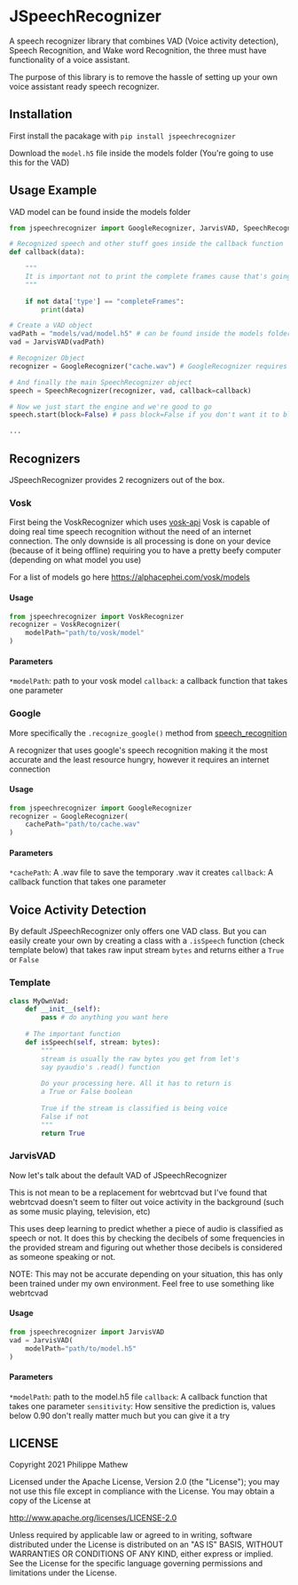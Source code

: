 
# JSpeechRecognizer 
A speech recognizer library that combines VAD (Voice activity detection), Speech Recognition, and Wake word Recognition, the three must have functionality of a voice assistant.

The purpose of this library is to remove the hassle of setting up your own voice assistant ready speech recognizer.

## Installation
First install the pacakage with `pip install jspeechrecognizer`

Download the `model.h5` file inside the models folder (You're going to use this for the VAD)

## Usage Example
VAD model can be found inside the models folder

```py
from jspeechrecognizer import GoogleRecognizer, JarvisVAD, SpeechRecognizer

# Recognized speech and other stuff goes inside the callback function
def callback(data):

	"""
	It is important not to print the complete frames cause that's going to take forever so we just filter it out
	"""
	
	if not data['type'] == "completeFrames":
		print(data)

# Create a VAD object
vadPath = "models/vad/model.h5" # can be found inside the models folder
vad = JarvisVAD(vadPath)

# Recognizer Object
recognizer = GoogleRecognizer("cache.wav") # GoogleRecognizer requires a temporary caching .wav file

# And finally the main SpeechRecognizer object
speech = SpeechRecognizer(recognizer, vad, callback=callback)

# Now we just start the engine and we're good to go
speech.start(block=False) # pass block=False if you don't want it to block

...
```

## Recognizers
JSpeechRecognizer provides 2 recognizers out of the box.

### Vosk
First being the VoskRecognizer which uses [vosk-api](https://github.com/alphacep/vosk-api)
Vosk is capable of doing real time speech recognition without the need of an internet connection.
The only downside is all processing is done on your device (because of it being offline) requiring you to have a pretty beefy computer (depending on what model you use)

For a list of models go here https://alphacephei.com/vosk/models

#### Usage
```py
from jspeechrecognizer import VoskRecognizer
recognizer = VoskRecognizer(
	modelPath="path/to/vosk/model"
)

```
#### Parameters
`*modelPath`: path to your vosk model
`callback`: a callback function that takes one parameter

### Google
More specifically the `.recognize_google()` method from [speech_recognition](https://github.com/Uberi/speech_recognition)

A recognizer that uses google's speech recognition making it the most accurate and the least resource hungry, however it requires an internet connection

#### Usage
```py
from jspeechrecognizer import GoogleRecognizer
recognizer = GoogleRecognizer(
	cachePath="path/to/cache.wav"
)
```

#### Parameters
`*cachePath`: A .wav file to save the temporary .wav it creates
`callback`: A callback function that takes one parameter

## Voice Activity Detection
By default JSpeechRecognizer only offers one VAD class. But you can easily create your own by creating a class with a `.isSpeech` function  (check template below) that takes raw input stream `bytes` and returns either a `True` or `False`

### Template 
```py
class MyOwnVad:
	def __init__(self):
		pass # do anything you want here
	
	# The important function
	def isSpeech(self, stream: bytes):
		"""
		stream is usually the raw bytes you get from let's 
		say pyaudio's .read() function
		
		Do your processing here. All it has to return is
		a True or False boolean
		
		True if the stream is classified is being voice
		False if not
		"""
		return True
```

### JarvisVAD
Now let's talk about the default VAD of JSpeechRecognizer

This is not mean to be a replacement for webrtcvad but I've found that webrtcvad doesn't seem to filter out voice activity in the background (such as some music playing, television, etc)

This uses deep learning to predict whether a piece of audio is classified as speech or not.
It does this by checking the decibels of some frequencies in the provided stream and figuring out whether those decibels is considered as someone speaking or not.

NOTE: This may not be accurate depending on your situation, this has only been trained under my own environment. Feel free to use something like webrtcvad

#### Usage
```py
from jspeechrecognizer import JarvisVAD
vad = JarvisVAD(
	modelPath="path/to/model.h5"
)

```

#### Parameters
`*modelPath`: path to the model.h5 file
`callback`: A callback function that takes one parameter
`sensitivity`: How sensitive the prediction is, values below 0.90 don't really matter much but you can give it a try


## LICENSE
   Copyright 2021 Philippe Mathew

   Licensed under the Apache License, Version 2.0 (the "License");
   you may not use this file except in compliance with the License.
   You may obtain a copy of the License at

  http://www.apache.org/licenses/LICENSE-2.0

   Unless required by applicable law or agreed to in writing, software
   distributed under the License is distributed on an "AS IS" BASIS,
   WITHOUT WARRANTIES OR CONDITIONS OF ANY KIND, either express or implied.
   See the License for the specific language governing permissions and
   limitations under the License.

